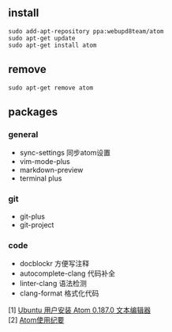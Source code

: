 ## install
```
sudo add-apt-repository ppa:webupd8team/atom
sudo apt-get update
sudo apt-get install atom
```

## remove
```
sudo apt-get remove atom
```

## packages
### general
* sync-settings 同步atom设置
* vim-mode-plus
* markdown-preview
* terminal plus

### git
* git-plus
* git-project

### code
* docblockr 方便写注释
* autocomplete-clang 代码补全
* linter-clang 语法检测
* clang-format 格式化代码

[1] [Ubuntu 用户安装 Atom 0.187.0 文本编辑器](http://imcn.me/html/y2015/23471.html)  
[2] [Atom使用纪要](http://www.cnblogs.com/Darren_code/p/atom.html)
